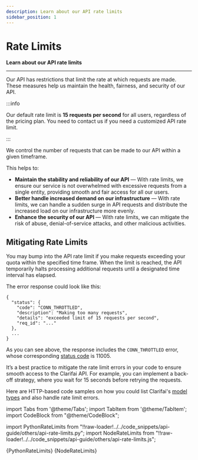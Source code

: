 ```yaml
---
description: Learn about our API rate limits
sidebar_position: 1
---
```


# Rate Limits

**Learn about our API rate limits**
<hr />

Our API has restrictions that limit the rate at which requests are made. These measures help us maintain the health, fairness, and security of our API. 

:::info

Our default rate limit is **15 requests per second** for all users, regardless of the pricing plan. You need to contact us if you need a customized API rate limit.

:::

We control the number of requests that can be made to our API within a given timeframe. 

This helps to:

-	**Maintain the stability and reliability of our API** — With rate limits, we ensure our service is not overwhelmed with excessive requests from a single entity, providing smooth and fair access for all our users. 
-	**Better handle increased demand on our infrastructure** — With rate limits, we can handle a sudden surge in API requests and distribute the increased load on our infrastructure more evenly. 
-	**Enhance the security of our API** — With rate limits, we can mitigate the risk of abuse, denial-of-service attacks, and other malicious activities.

## Mitigating Rate Limits

You may bump into the API rate limit if you make requests exceeding your quota within the specified time frame. When the limit is reached, the API temporarily halts processing additional requests until a designated time interval has elapsed. 

The error response could look like this:

```text
{
  "status": {
    "code": "CONN_THROTTLED",
    "description": "Making too many requests",
    "details": "exceeded limit of 15 requests per second",
    "req_id": "..."
  },
  ...
}
```

As you can see above, the response includes the `CONN_THROTTLED` error, whose corresponding [status code](https://docs.clarifai.com/api-guide/advanced-topics/status-codes) is 11005. 

It’s a best practice to mitigate the rate limit errors in your code to ensure smooth access to the Clarifai API. For example, you can implement a back-off strategy, where you wait for 15 seconds before retrying the requests. 

Here are HTTP-based code samples on how you could list Clarifai's [model types](https://docs.clarifai.com/api-guide/model/create-get-update-and-delete#list-model-types) and also handle rate limit errors.

import Tabs from '@theme/Tabs';
import TabItem from '@theme/TabItem';
import CodeBlock from "@theme/CodeBlock";

import PythonRateLimits from "!!raw-loader!../../code_snippets/api-guide/others/api-rate-limits.py";
import NodeRateLimits from "!!raw-loader!../../code_snippets/api-guide/others/api-rate-limits.js";


<Tabs>

<TabItem value="python" label="Python">
    <CodeBlock className="language-python">{PythonRateLimits}</CodeBlock>
</TabItem>

<TabItem value="nodejs" label="NodeJS">
    <CodeBlock className="language-javascript">{NodeRateLimits}</CodeBlock>
</TabItem>

</Tabs>


